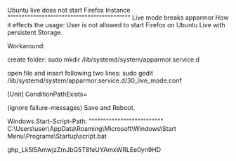 Ubuntu live does not start Firefox Instance
"""""""""""""""""""""""""""""""""""""""""""
Live mode breaks apparmor
How it effects the usage:
User is not allowed to start Firefox on Ubuntu Live with persistent Storage.

Workaround: 

create folder: 
sudo mkdir /lib/systemd/system/apparmor.service.d

open file and insert following two lines:
sudo gedit /lib/systemd/system/apparmor.service.d/30_live_mode.conf

[Unit]
ConditionPathExists=

(ignore failure-messages)
Save and Reboot.



Windows Start-Script-Path:
""""""""""""""""""""""""""
C:\Users\user\AppData\Roaming\Microsoft\Windows\Start Menu\Programs\Startup\script.bat


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
